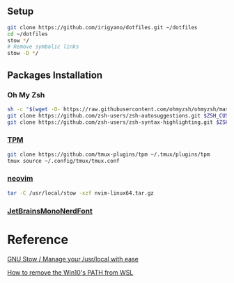 ## Setup

```bash
git clone https://github.com/irigyano/dotfiles.git ~/dotfiles
cd ~/dotfiles
stow */
# Remove symbolic links 
stow -D */
```

## Packages Installation

### Oh My Zsh

```zsh
sh -c "$(wget -O- https://raw.githubusercontent.com/ohmyzsh/ohmyzsh/master/tools/install.sh)"
git clone https://github.com/zsh-users/zsh-autosuggestions.git $ZSH_CUSTOM/plugins/zsh-autosuggestions
git clone https://github.com/zsh-users/zsh-syntax-highlighting.git $ZSH_CUSTOM/plugins/zsh-syntax-highlighting
```

### [TPM](https://github.com/tmux-plugins/tpm)

```zsh
git clone https://github.com/tmux-plugins/tpm ~/.tmux/plugins/tpm
tmux source ~/.config/tmux/tmux.conf
```

### [neovim](https://github.com/neovim/neovim/releases/tag/stable)

```zsh
tar -C /usr/local/stow -xzf nvim-linux64.tar.gz
```

### [JetBrainsMonoNerdFont](https://www.nerdfonts.com/font-downloads)

# Reference

[GNU Stow / Manage your /usr/local with ease](https://www.reddit.com/r/linux/comments/1f7sh4/gnu_stow_manage_your_usrlocal_with_ease/)

[How to remove the Win10's PATH from WSL](https://stackoverflow.com/a/51345880)
